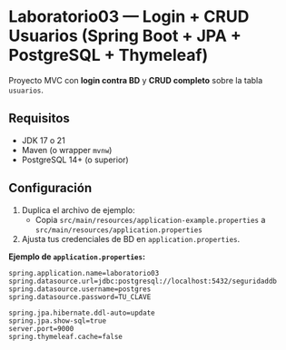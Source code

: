 # Laboratorio03 — Login + CRUD Usuarios (Spring Boot + JPA + PostgreSQL + Thymeleaf)

Proyecto MVC con **login contra BD**  y **CRUD completo** sobre la tabla `usuarios`.

## Requisitos
- JDK 17 o 21
- Maven (o wrapper `mvnw`)
- PostgreSQL 14+ (o superior)

## Configuración
1. Duplica el archivo de ejemplo:
   - Copia `src/main/resources/application-example.properties` a  
     `src/main/resources/application.properties`
2. Ajusta tus credenciales de BD en `application.properties`.

**Ejemplo de `application.properties`:**
```properties
spring.application.name=laboratorio03
spring.datasource.url=jdbc:postgresql://localhost:5432/seguridaddb
spring.datasource.username=postgres
spring.datasource.password=TU_CLAVE

spring.jpa.hibernate.ddl-auto=update
spring.jpa.show-sql=true
server.port=9000
spring.thymeleaf.cache=false
